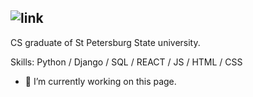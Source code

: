<!--
**yazmyrad/yazmyrad** is a ✨ _special_ ✨ repository because its `README.md` (this file) appears on your GitHub profile.

Here are some ideas to get you started:

- 🔭 I’m currently working on ...
- 🌱 I’m currently learning ...
- 👯 I’m looking to collaborate on ...
- 🤔 I’m looking for help with ...
- 💬 Ask me about ...
- 📫 How to reach me: ...
- 😄 Pronouns: ...
- ⚡ Fun fact: ...
-->
## ![link](https://media4.giphy.com/media/v1.Y2lkPTc5MGI3NjExNjBydm55N2U4ZXJueDB4bGhtcGZnMnY4MHY4YmtseHBqYzJ4aHY1ZSZlcD12MV9pbnRlcm5hbF9naWZfYnlfaWQmY3Q9Zw/GqrXREoiSaTcUdKG0C/giphy.gif)
CS graduate of St Petersburg State university. 

Skills: Python / Django / SQL / REACT / JS / HTML / CSS

- 🔭 I’m currently working on this page. 




